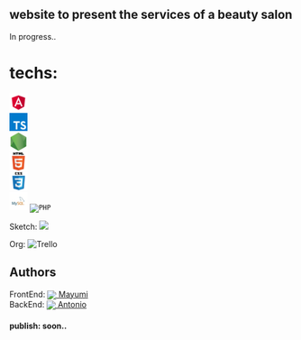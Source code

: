 ## website to present the services of a beauty salon
In progress..


# techs:

<code><img height="32" src="https://raw.githubusercontent.com/github/explore/80688e429a7d4ef2fca1e82350fe8e3517d3494d/topics/angular/angular.png" alt="Angular"/> </code>
<code><img height="32" src="https://raw.githubusercontent.com/github/explore/80688e429a7d4ef2fca1e82350fe8e3517d3494d/topics/typescript/typescript.png" alt="Typescript"/> </code>
<code><img height="32" src="https://raw.githubusercontent.com/github/explore/80688e429a7d4ef2fca1e82350fe8e3517d3494d/topics/nodejs/nodejs.png" alt="Nodejs"/> </code>
<code><img height="32" src="https://raw.githubusercontent.com/github/explore/80688e429a7d4ef2fca1e82350fe8e3517d3494d/topics/html/html.png" alt="HTML5"/> </code>
<code><img height="32" src="https://raw.githubusercontent.com/github/explore/80688e429a7d4ef2fca1e82350fe8e3517d3494d/topics/css/css.png" alt="CSS"/> </code>
<code><img height="32" src="https://raw.githubusercontent.com/github/explore/80688e429a7d4ef2fca1e82350fe8e3517d3494d/topics/mysql/mysql.png" alt="MySQL"/></code>
<code><img src="https://www.php.net/images/logos/new-php-logo.svg" alt="PHP" height="32"/></code>


Sketch: <a href="https://www.figma.com/file/y4V7osxEvc1lc94xtbtH5X/Pagina-de-apresentaçao?type=design&mode=design&t=g4f2Rl7OgUjyBxOq-0" ><img src="https://img.shields.io/badge/-Figma-333333?style=flat&logo=figma&logoColor=007ACC"/> </a>

Org: ![Trello](https://img.shields.io/badge/-Trello-333333?style=flat&logo=trello&logoColor=007ACC)

<h2 id="autores"> Authors </h2>
FrontEnd: <a href="https://github.com/MayumiNascimento/" title="Mayumi"><img align="center" src="https://i.imgur.com/VN0Vh9S.png" width="25"/> Mayumi </a> <br>
BackEnd: <a href="https://github.com/Riotsune/" title="Antonio"><img align="center" src="https://i.imgur.com/VN0Vh9S.png" width="25"/> Antonio </a> 

#### publish: soon..
